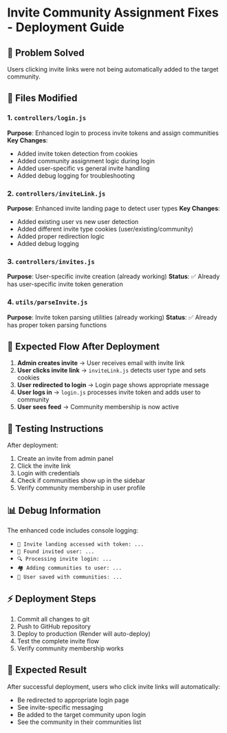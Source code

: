 # Invite Community Assignment Fixes - Deployment Guide

## 🎯 Problem Solved
Users clicking invite links were not being automatically added to the target community.

## 🔧 Files Modified

### 1. `controllers/login.js`
**Purpose**: Enhanced login to process invite tokens and assign communities
**Key Changes**:
- Added invite token detection from cookies
- Added community assignment logic during login
- Added user-specific vs general invite handling
- Added debug logging for troubleshooting

### 2. `controllers/inviteLink.js` 
**Purpose**: Enhanced invite landing page to detect user types
**Key Changes**:
- Added existing user vs new user detection
- Added different invite type cookies (user/existing/community)
- Added proper redirection logic
- Added debug logging

### 3. `controllers/invites.js`
**Purpose**: User-specific invite creation (already working)
**Status**: ✅ Already has user-specific invite token generation

### 4. `utils/parseInvite.js`
**Purpose**: Invite token parsing utilities (already working)
**Status**: ✅ Already has proper token parsing functions

## 🚀 Expected Flow After Deployment

1. **Admin creates invite** → User receives email with invite link
2. **User clicks invite link** → `inviteLink.js` detects user type and sets cookies
3. **User redirected to login** → Login page shows appropriate message
4. **User logs in** → `login.js` processes invite token and adds user to community
5. **User sees feed** → Community membership is now active

## 🧪 Testing Instructions

After deployment:
1. Create an invite from admin panel
2. Click the invite link
3. Login with credentials  
4. Check if communities show up in the sidebar
5. Verify community membership in user profile

## 📊 Debug Information

The enhanced code includes console logging:
- `🔗 Invite landing accessed with token: ...`
- `👤 Found invited user: ...`
- `🔍 Processing invite login: ...`
- `🏘️ Adding communities to user: ...`
- `💾 User saved with communities: ...`

## ⚡ Deployment Steps

1. Commit all changes to git
2. Push to GitHub repository
3. Deploy to production (Render will auto-deploy)
4. Test the complete invite flow
5. Verify community membership works

## 🎉 Expected Result

After successful deployment, users who click invite links will automatically:
- Be redirected to appropriate login page
- See invite-specific messaging
- Be added to the target community upon login
- See the community in their communities list
